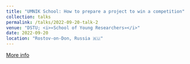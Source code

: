 ```yaml
---
title: "UMNIK School: How to prepare a project to win a competition"
collection: talks
permalink: /talks/2022-09-20-talk-2
venue: "DSTU; <i>«School of Young Researchers»</i>"
date: 2022-09-20
location: "Rostov-on-Don, Russia 🇷🇺"
---
```


<a href="https://vk.com/wall-177388665_290"><i class="fas fa-fw fa-link zoom" aria-hidden="true"></i>More info</a>
